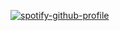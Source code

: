 [![spotify-github-profile](https://spotify-github-profile.vercel.app/api/view?uid=eliasfrawley&cover_image=true&theme=default&show_offline=true&background_color=000000&interchange=true&bar_color=45a171&bar_color_cover=false)](https://github.com/kittinan/spotify-github-profile)
